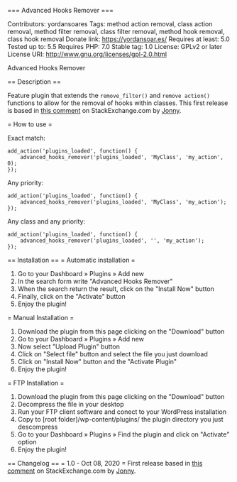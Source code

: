 === Advanced Hooks Remover ===

Contributors: yordansoares
Tags: method action removal, class action removal, method filter removal, class filter removal, method hook removal, class hook removal
Donate link: https://yordansoar.es/
Requires at least: 5.0
Tested up to: 5.5
Requires PHP: 7.0
Stable tag: 1.0
License: GPLv2 or later
License URI: http://www.gnu.org/licenses/gpl-2.0.html

Advanced Hooks Remover 

== Description ==

Feature plugin that extends the `remove_filter()` and `remove action()` functions to allow for the removal of hooks within classes. This first release is based in [this comment](https://wordpress.stackexchange.com/a/339046) on StackExchange.com by [Jonny](https://wordpress.stackexchange.com/users/93562/jonny).

= How to use =

Exact match:
```
add_action('plugins_loaded', function() {
    advanced_hooks_remover('plugins_loaded', 'MyClass', 'my_action', 0);
});
```

Any priority:
```
add_action('plugins_loaded', function() {
    advanced_hooks_remover('plugins_loaded', 'MyClass', 'my_action');
});
```

Any class and any priority:
```
add_action('plugins_loaded', function() {
    advanced_hooks_remover('plugins_loaded', '', 'my_action');
});
```

== Installation ==
= Automatic installation =
1. Go to your Dashboard » Plugins » Add new
2. In the search form write "Advanced Hooks Remover"
3. When the search return the result, click on the "Install Now" button
4. Finally, click on the "Activate" button
5. Enjoy the plugin!

= Manual Installation = 
1. Download the plugin from this page clicking on the "Download" button
2. Go to your Dashboard » Plugins » Add new
3. Now select "Upload Plugin" button
4. Click on "Select file" button and select the file you just download
5. Click on "Install Now" button and the "Activate Plugin"
6. Enjoy the plugin!

= FTP Installation =
1. Download the plugin from this page clicking on the "Download" button
2. Decompress the file in your desktop
3. Run your FTP client software and conect to your WordPress installation
4. Copy to [root folder]/wp-content/plugins/ the plugin directory you just descompress
5. Go to your Dashboard » Plugins » Find the plugin and click on "Activate" option
6. Enjoy the plugin!

== Changelog ==
= 1.0 - Oct 08, 2020 =
First release based in [this comment](https://wordpress.stackexchange.com/a/339046) on StackExchange.com by [Jonny](https://wordpress.stackexchange.com/users/93562/jonny).